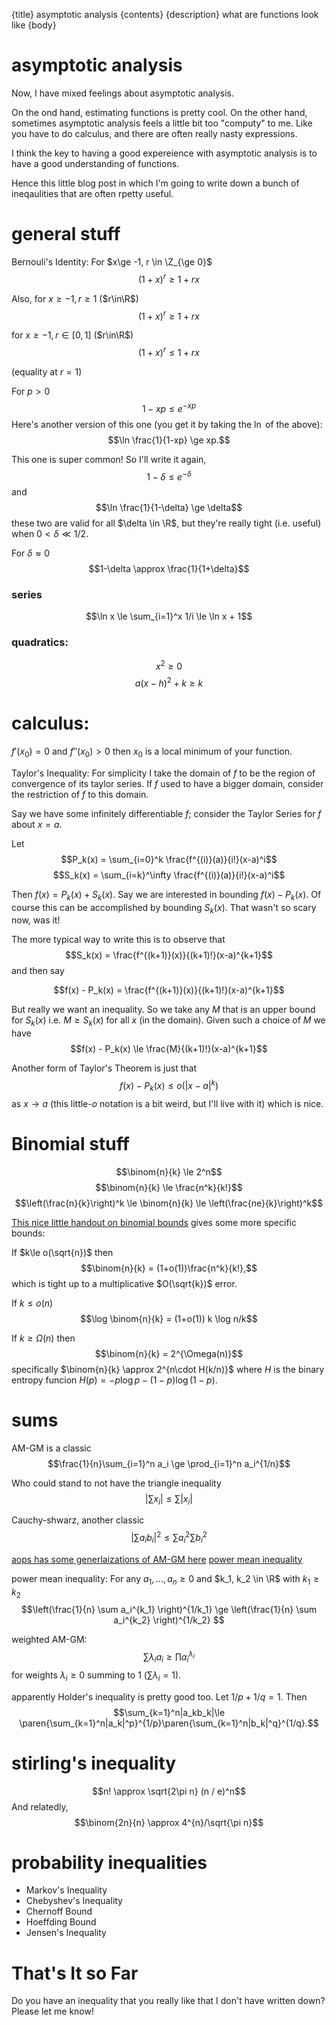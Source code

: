 {title}
asymptotic analysis
{contents}
{description}
what are functions look like
{body}

# asymptotic analysis

Now, I have mixed feelings about asymptotic analysis.

On the ond hand, estimating functions is pretty cool.
On the other hand, sometimes asymptotic analysis feels a little
bit too "computy" to me.
Like you have to do calculus, and there are often really nasty
expressions. 

I think the key to having a good expereience with asymptotic
analysis is to have a good understanding of functions.

Hence this little blog post in which I'm going to write down a
bunch of ineqaulities that are often rpetty useful. 

# general stuff

Bernouli's Identity:
For $x\ge -1, r \in \Z_{\ge 0}$
$$(1+x)^r \ge 1+rx$$

Also, 
for $x\ge -1, r\ge 1$ ($r\in\R$)
$$(1+x)^r \ge 1+rx$$

for $x\ge -1, r\in [0,1]$ ($r\in\R$)
$$(1+x)^r \le 1+rx$$

(equality at $r=1$)

For $p>0$
$$1-xp\le e^{-xp}$$
Here's another version of this one (you get it by taking the
$\ln$ of the above):
$$\ln \frac{1}{1-xp} \ge xp.$$

This one is super common! So I'll write it again, 
$$1-\delta \le e^{-\delta}$$ 
and
$$\ln \frac{1}{1-\delta} \ge \delta$$
these two are valid for all $\delta \in \R$, but they're really
tight (i.e. useful) when $0< \delta\ll 1/2$.

For $\delta\approx 0$
$$1-\delta \approx \frac{1}{1+\delta}$$ 

### series

$$\ln x \le \sum_{i=1}^x 1/i \le \ln x + 1$$

### quadratics:
$$x^2 \ge 0$$
$$a(x-h)^2+k \ge k$$


# calculus:
$f'(x_0) = 0$ and $f''(x_0) > 0$ then $x_0$ is a local minimum of
your function.

Taylor's Inequality:
For simplicity I take the domain of $f$ to be the region of
convergence of its taylor series. If $f$ used to have a bigger
domain, consider the restriction of $f$ to this domain.

Say we have some infinitely differentiable $f$; consider the
Taylor Series for $f$ about $x=a$.

Let 
$$P_k(x) = \sum_{i=0}^k \frac{f^{(i)}(a)}{i!}(x-a)^i$$
$$S_k(x) = \sum_{i=k}^\infty \frac{f^{(i)}(a)}{i!}(x-a)^i$$

Then $f(x) = P_k(x) + S_k(x).$
Say we are interested in bounding $f(x) - P_k(x)$. Of course this
can be accomplished by bounding $S_k(x)$.
That wasn't so scary now, was it!

The more typical way to write this is to observe that 
$$S_k(x) = \frac{f^{(k+1)}(x)}{(k+1)!}(x-a)^{k+1}$$
and then say

$$f(x) - P_k(x) = \frac{f^{(k+1)}(x)}{(k+1)!}(x-a)^{k+1}$$

But really we want an inequality. So we take any $M$ that is an
upper bound for $S_k(x)$ i.e. $M \ge S_k(x)$ for all $x$ (in the
    domain). Given such a choice of $M$ we have
$$f(x) - P_k(x) \le \frac{M}{(k+1)!}(x-a)^{k+1}$$

Another form of Taylor's Theorem is just that 
$$f(x) - P_k(x) \le o(|x-a|^k)$$
as $x\to a$ (this little-$o$ notation is a bit weird, but I'll live with it) which is nice.

# Binomial stuff

$$\binom{n}{k} \le 2^n$$
$$\binom{n}{k} \le \frac{n^k}{k!}$$
$$\left(\frac{n}{k}\right)^k \le \binom{n}{k} \le \left(\frac{ne}{k}\right)^k$$

[This nice little handout on binomial bounds](http://page.mi.fu-berlin.de/shagnik/notes/binomials.pdf) gives some more specific bounds:

If $k\le o(\sqrt{n})$
then $$\binom{n}{k} = (1+o(1))\frac{n^k}{k!},$$
which is tight up to a multiplicative $O(\sqrt{k})$ error.

If $k\le o(n)$
$$\log \binom{n}{k}  = (1+o(1)) k \log n/k$$

If $k\ge \Omega(n)$ then
$$\binom{n}{k} = 2^{\Omega(n)}$$
specifically $\binom{n}{k} \approx 2^{n\cdot H(k/n)}$ where $H$
is the binary entropy funcion $H(p) = -p\log p - (1-p) \log (1-p).$ 


# sums

AM-GM is a classic
$$\frac{1}{n}\sum_{i=1}^n a_i \ge \prod_{i=1}^n a_i^{1/n}$$

Who could stand to not have the triangle inequality
$$|\sum x_i | \le \sum |x_i|$$

Cauchy-shwarz, another classic
$$\Big|\sum a_i b_i \Big|^2 \le \sum a_i^2 \sum b_i^2$$

[aops has some generlaizations of AM-GM here](https://artofproblemsolving.com/wiki/index.php/Root-Mean_Square-Arithmetic_Mean-Geometric_Mean-Harmonic_mean_Inequality)
[power mean inequality](https://artofproblemsolving.com/wiki/index.php/Power_Mean_Inequality)

power mean inequality:
For any $a_1,\ldots, a_n \ge 0$ and $k_1, k_2 \in \R$ with $k_1\ge k_2$
$$\left(\frac{1}{n} \sum a_i^{k_1} \right)^{1/k_1} \ge
\left(\frac{1}{n} \sum a_i^{k_2} \right)^{1/k_2} $$

weighted AM-GM:
$$\sum \lambda_i a_i \ge \prod a_i^{\lambda_i}$$
for weights $\lambda_i\ge 0$ summing to $1$ ($\sum \lambda_i = 1$).

apparently Holder's inequality is pretty good too.
 Let $1/p+1/q=1.$ Then
 $$\sum_{k=1}^n|a_kb_k|\le \paren{\sum_{k=1}^n|a_k|^p}^{1/p}\paren{\sum_{k=1}^n|b_k|^q}^{1/q}.$$


# stirling's inequality

$$n! \approx \sqrt{2\pi n} (n / e)^n$$
And relatedly, 
$$\binom{2n}{n} \approx 4^{n}/\sqrt{\pi n}$$


# probability inequalities

- Markov's Inequality
- Chebyshev's Inequality
- Chernoff Bound
- Hoeffding Bound
- Jensen's Inequality


# That's It so Far
Do you have an inequality that you really like that I don't have
written down? Please let me know!


